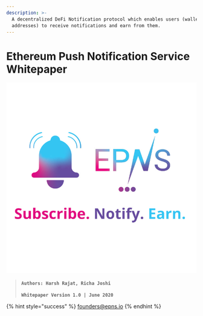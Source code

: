 ```yaml
---
description: >-
  A decentralized DeFi Notification protocol which enables users (wallet
  addresses) to receive notifications and earn from them.
---
```


# Ethereum Push Notification Service Whitepaper

![](.gitbook/assets/logofulltaglinesqual.jpg)



> **`Authors: Harsh Rajat, Richa Joshi`**
>
> **`Whitepaper Version 1.0 | June 2020`**

{% hint style="success" %}
founders@epns.io
{% endhint %}

